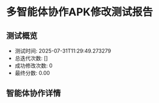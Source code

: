 
# 多智能体协作APK修改测试报告

## 测试概览
- 测试时间: 2025-07-31T11:29:49.273279
- 总迭代次数: []
- 成功修改次数: 0
- 最终分数: 0.00

## 智能体协作详情
